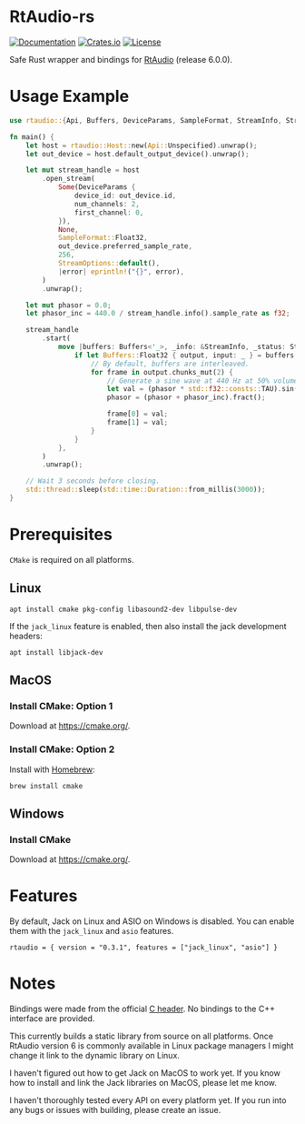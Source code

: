 # RtAudio-rs
[![Documentation](https://docs.rs/rtaudio/badge.svg)](https://docs.rs/rtaudio)
[![Crates.io](https://img.shields.io/crates/v/rtaudio.svg)](https://crates.io/crates/rtaudio)
[![License](https://img.shields.io/crates/l/rtaudio.svg)](https://github.com/BillyDM/rtaudio-rs/blob/main/LICENSE)

Safe Rust wrapper and bindings for [RtAudio](https://github.com/thestk/rtaudio) (release 6.0.0).

# Usage Example

```rust
use rtaudio::{Api, Buffers, DeviceParams, SampleFormat, StreamInfo, StreamOptions, StreamStatus};

fn main() {
    let host = rtaudio::Host::new(Api::Unspecified).unwrap();
    let out_device = host.default_output_device().unwrap();

    let mut stream_handle = host
        .open_stream(
            Some(DeviceParams {
                device_id: out_device.id,
                num_channels: 2,
                first_channel: 0,
            }),
            None,
            SampleFormat::Float32,
            out_device.preferred_sample_rate,
            256,
            StreamOptions::default(),
            |error| eprintln!("{}", error),
        )
        .unwrap();

    let mut phasor = 0.0;
    let phasor_inc = 440.0 / stream_handle.info().sample_rate as f32;

    stream_handle
        .start(
            move |buffers: Buffers<'_>, _info: &StreamInfo, _status: StreamStatus| {
                if let Buffers::Float32 { output, input: _ } = buffers {
                    // By default, buffers are interleaved.
                    for frame in output.chunks_mut(2) {
                        // Generate a sine wave at 440 Hz at 50% volume.
                        let val = (phasor * std::f32::consts::TAU).sin() * 0.5;
                        phasor = (phasor + phasor_inc).fract();

                        frame[0] = val;
                        frame[1] = val;
                    }
                }
            },
        )
        .unwrap();

    // Wait 3 seconds before closing.
    std::thread::sleep(std::time::Duration::from_millis(3000));
}
```

# Prerequisites

`CMake` is required on all platforms.

## Linux

```
apt install cmake pkg-config libasound2-dev libpulse-dev
```

If the `jack_linux` feature is enabled, then also install the jack development headers:
```
apt install libjack-dev
```

## MacOS

### Install CMake: Option 1

Download at https://cmake.org/.

### Install CMake: Option 2

Install with [Homebrew](https://brew.sh/):

```
brew install cmake
```

## Windows

### Install CMake

Download at https://cmake.org/.

# Features

By default, Jack on Linux and ASIO on Windows is disabled. You can enable them with the `jack_linux` and `asio` features.

```
rtaudio = { version = "0.3.1", features = ["jack_linux", "asio"] }
```

# Notes

Bindings were made from the official [C header](https://github.com/thestk/rtaudio/blob/master/rtaudio_c.h). No bindings to the C++ interface are provided.

This currently builds a static library from source on all platforms. Once RtAudio version 6 is commonly available in Linux package managers I might change it link to the dynamic library on Linux.

I haven't figured out how to get Jack on MacOS to work yet. If you know how to install and link the Jack libraries on MacOS, please let me know.

I haven't thoroughly tested every API on every platform yet. If you run into any bugs or issues with building, please create an issue.